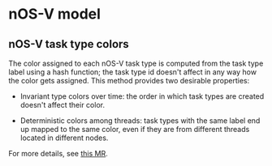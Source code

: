 # nOS-V model

## nOS-V task type colors

The color assigned to each nOS-V task type is computed from the task
type label using a hash function; the task type id doesn't affect in any
way how the color gets assigned. This method provides two desirable
properties:

- Invariant type colors over time: the order in which task types are
  created doesn't affect their color.

- Deterministic colors among threads: task types with the same label end
  up mapped to the same color, even if they are from different threads
  located in different nodes.

For more details, see [this MR][1].

[1]: https://pm.bsc.es/gitlab/rarias/ovni/-/merge_requests/27
